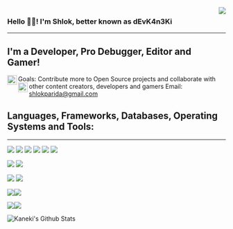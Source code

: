 <img align = "right" src="https://i.imgur.com/MYuP0Lp.png">


### Hello 👋🏽!  I'm Shlok, better known as dEvK4n3Ki 
______
## I'm a Developer, Pro Debugger, Editor and Gamer!

<img align="left" width="22px" src="https://cdn.jsdelivr.net/npm/simple-line-icons@2.5.5/src/svgs/target.svg" />Goals: Contribute more to Open Source projects and                            collaborate with other content creators, developers and gamers
<img align="left" width="22px" src="https://cdn.jsdelivr.net/npm/simple-line-icons@2.5.5/src/svgs/envolope-letter.svg" /> Email: shlokparida@gmail.com
<br />

## Languages, Frameworks, Databases, Operating Systems and Tools:
__________________
 <img src="https://img.shields.io/badge/GoLang-ffffFF.svg?&style=for-the-badge&logo=Go&logoColor=Blue&labelColor=black&color=teal" />  <img src="https://img.shields.io/badge/Python-18CF0E.svg?&style=for-the-badge&logo=python&logoColor=yellow&labelColor=black&color=Green " />  <img src="https://img.shields.io/badge/Javascript-FFFFFF.svg?&style=for-the-badge&logo=javascript&logoColor=f0f007&labelColor=black&color=f0f007" />  <img src="https://img.shields.io/badge/Rust-FFFFFFF.svg?&style=for-the-badge&logo=rust&logoColor=b7410e&labelColor=black&color=b7410e" />  <img src="https://img.shields.io/badge/TypeScript-007ACC?style=for-the-badge&logo=typescript&logoColor=007ACC&labelColor=black&color=007ACC"/>  <img src="https://img.shields.io/badge/C++-00599C?style=for-the-badge&logo=cplusplus&logoColor=00599C&labelColor=black&color=00599C"/>

  <img src="https://img.shields.io/badge/Django-092E20.svg?&style=for-the-badge&logo=django&logoColor=white" />  <img src="https://img.shields.io/badge/NodeJS-339933.svg?&style=for-the-badge&logo=node.js&logoColor=white" />

 <img src="https://img.shields.io/badge/mysql-4479A1.svg?&style=for-the-badge&logo=mysql&logoColor=4479A1&labelColor=black&color=4479A1" />  <img src="https://img.shields.io/badge/postgreSQL-4169E1.svg?&style=for-the-badge&logo=mysql&logoColor=4169E1&labelColor=black&color=4169E1" />

<img src="https://img.shields.io/badge/Ubuntu-E95420?style=for-the-badge&logo=ubuntu&logoColor=white" /><img src="https://img.shields.io/badge/Arch-1793D1?style=for-the-badge&logo=archlinux&logoColor=white" />

<img src="https://img.shields.io/badge/Docker-00ecfc?style=for-the-badge&logo=docker&logoColor=white" /><img src="https://img.shields.io/badge/Kubernetes-316ce4?style=for-the-badge&logo=kubernetes&logoColor=white" />

<img align="left" alt="Kaneki's Github Stats" src="https://github-readme-stats.vercel.app/api?username=dEvK4n3Ki&show_icons=true&hide_border=true&theme=dark&count_private=true" />

